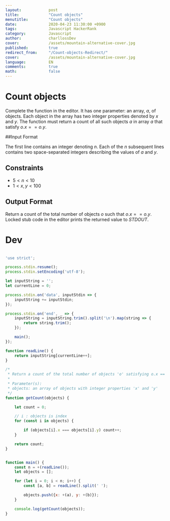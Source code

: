 ```yaml
---
layout:            post
title:             "Count objects"
menutitle:         "Count objects"
date:              2020-04-23 11:30:00 +0900
tags:              Javascript HackerRank
category:          Javascript
author:            charllossDev
cover:             /assets/mountain-alternative-cover.jpg
published:         true
redirect_from:     "/Count-objects-Redirect/"
cover:             /assets/mountain-alternative-cover.jpg
language:          EN
comments:          true
math:			   false
---
```


# Count objects

Complete the function in the editor. It has one parameter: an array, $a$, of objects. Each object in the array has two integer properties denoted by $x$ and $y$. The function must return a count of all such objects $a$ in array $a$ that satisfy $o.x == o.y$.

##Input Format

The first line contains an integer denoting $n$.
Each of the $n$ subsequent lines contains two space-separated integers describing the values of  $a$ and $y$.

## Constraints

* $5 < n < 10$
* $1 < x, y < 100$

## Output Format

Return a count of the total number of objects $o$ such that $o.x == o.y$. Locked stub code in the editor prints the returned value to $STDOUT$.

# Dev

```js

'use strict';

process.stdin.resume();
process.stdin.setEncoding('utf-8');

let inputString = '';
let currentLine = 0;

process.stdin.on('data', inputStdin => {
    inputString += inputStdin;
});

process.stdin.on('end', _ => {
    inputString = inputString.trim().split('\n').map(string => {
        return string.trim();
    });

    main();    
});

function readLine() {
    return inputString[currentLine++];
}

/*
 * Return a count of the total number of objects 'o' satisfying o.x == o.y.
 *
 * Parameter(s):
 * objects: an array of objects with integer properties 'x' and 'y'
 */
function getCount(objects) {

    let count = 0;

    // i : objects is index
    for (const i in objects) {

        if (objects[i].x === objects[i].y) count++;
    }

    return count;
}


function main() {
    const n = +(readLine());
    let objects = [];

    for (let i = 0; i < n; i++) {
        const [a, b] = readLine().split(' ');

        objects.push({x: +(a), y: +(b)});
    }

    console.log(getCount(objects));
}

```
